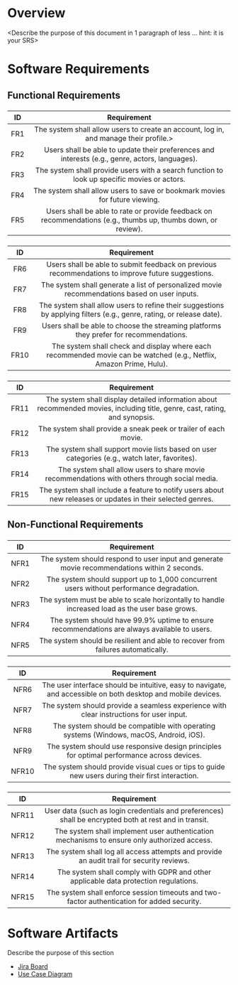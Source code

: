 #  Overview
<Describe the purpose of this document in 1 paragraph of less … hint: it is
your SRS>

# Software Requirements
<Describe the structure of this section >

## Functional Requirements

### <User Account Management>
| ID | Requirement |
| :-------------: | :----------: |
| FR1 | The system shall allow users to create an account, log in, and manage their profile.> |
| FR2 | Users shall be able to update their preferences and interests (e.g., genre, actors, languages). |
| FR3 | The system shall provide users with a search function to look up specific movies or actors. |
| FR4 | The system shall allow users to save or bookmark movies for future viewing. |
| FR5 | Users shall be able to rate or provide feedback on recommendations (e.g., thumbs up, thumbs down, or review). |

### <Recommendation System>
| ID | Requirement |
| :-------------: | :----------: |
| FR6 | Users shall be able to submit feedback on previous recommendations to improve future suggestions. |
| FR7 | The system shall generate a list of personalized movie recommendations based on user inputs. |
| FR8 | The system shall allow users to refine their suggestions by applying filters (e.g., genre, rating, or release date). |
| FR9 | Users shall be able to choose the streaming platforms they prefer for recommendations. |
| FR10 | The system shall check and display where each recommended movie can be watched (e.g., Netflix, Amazon Prime, Hulu). |

### <Movie Information and Interaction>
| ID | Requirement |
| :-------------: | :----------: |
| FR11 | The system shall display detailed information about recommended movies, including title, genre, cast, rating, and synopsis. |
| FR12 | The system shall provide a sneak peek or trailer of each movie. |
| FR13 | The system shall support movie lists based on user categories (e.g., watch later, favorites). |
| FR14 | The system shall allow users to share movie recommendations with others through social media. |
| FR15 | The system shall include a feature to notify users about new releases or updates in their selected genres. |

## Non-Functional Requirements

### <System Performance and Scalability>

| ID | Requirement |
| :-------------: | :----------: |
| NFR1 | The system should respond to user input and generate movie recommendations within 2 seconds. |
| NFR2 | The system should support up to 1,000 concurrent users without performance degradation. |
| NFR3 | The system must be able to scale horizontally to handle increased load as the user base grows. |
| NFR4 | The system should have 99.9% uptime to ensure recommendations are always available to users. |
| NFR5 | The system should be resilient and able to recover from failures automatically. |

### <Compatibility and Usability>

| ID | Requirement |
| :-------------: | :----------: |
| NFR6 | The user interface should be intuitive, easy to navigate, and accessible on both desktop and mobile devices. |
| NFR7 | The system should provide a seamless experience with clear instructions for user input. |
| NFR8 | The system should be compatible with operating systems (Windows, macOS, Android, iOS). |
| NFR9 | The system should use responsive design principles for optimal performance across devices. |
| NFR10 | The system should provide visual cues or tips to guide new users during their first interaction. |

### <Security and Data Integrity>

| ID | Requirement |
| :-------------: | :----------: |
| NFR11 | User data (such as login credentials and preferences) shall be encrypted both at rest and in transit. |
| NFR12 | The system shall implement user authentication mechanisms to ensure only authorized access. |
| NFR13 | The system shall log all access attempts and provide an audit trail for security reviews. |
| NFR14 | The system shall comply with GDPR and other applicable data protection regulations. |
| NFR15 | The system shall enforce session timeouts and two-factor authentication for added security. |

# Software Artifacts

Describe the purpose of this section
* [Jira Board](https://wlfz.atlassian.net/jira/software/projects/WT/boards/2)
* [Use Case Diagram](https://lucid.app/lucidchart/ac8b22e0-17c1-4def-9604-a0bee99ab5ee/edit?page=0_0#)
